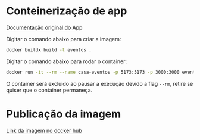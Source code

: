 # Conteinerização de app

[Documentação original do App](./README-app.md)

Digitar o comando abaixo para criar a imagem:

```sh
docker buildx build -t eventos .
```

Digitar o comando abaixo para rodar o container:
```sh
docker run -it --rm --name casa-eventos -p 5173:5173 -p 3000:3000 eventos
```

O container será excluido ao pausar a execução devido a flag `--rm`, retire se quiser que o container permaneça.

# Publicação da imagem

[Link da imagem no docker hub](https://hub.docker.com/r/queite/casa-eventos)
